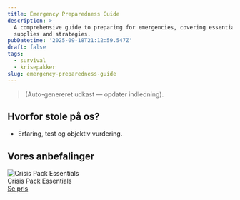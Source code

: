 ```yaml
---
title: Emergency Preparedness Guide
description: >-
  A comprehensive guide to preparing for emergencies, covering essential
  supplies and strategies.
pubDatetime: '2025-09-18T21:12:59.547Z'
draft: false
tags:
  - survival
  - krisepakker
slug: emergency-preparedness-guide
---
```

> (Auto-genereret udkast — opdater indledning).

## Hvorfor stole på os?
- Erfaring, test og objektiv vurdering.

## Vores anbefalinger


<!-- Auto: Affiliate-kort fra Products/SKUs -->

<div class="aff-card"><img src="abstract_15.png (https://v5.airtableusercontent.com/v3/u/45/45/1758240000000/9sYL2F8CERuNunU4tH113g/k3Z1vwluKY7Z5gIwBfPHere1HrFf5iOK9tVkPte1ZUj2LYsp44t7wd2MrVTUZ99uRkOR6kMNAVZbozHGADD0Sr-hRD1hSYCYTgZf7nrj2thwfM7-NpJ0wgIsNHHyqfBqEOZZyCRuYwSedAyZwgNcW5El3-wrcYlR6h-NB4P4PWQ/neuX9Z6OwaT3aWfDJWKmC-RQumLLfTrJbtwT1aPKHfE)" alt="Crisis Pack Essentials" class="aff-card__img" /><div class="aff-card__meta"><div class="aff-card__title">Crisis Pack Essentials</div><a class="aff-btn" href="https://affiliate.homeessentialsee62.com/deal789?utm_source=klartilalt&utm_medium=affiliate&subid=emergency-preparedness-guide-2025-09-18" rel="sponsored nofollow noopener" target="_blank">Se pris</a></div></div>

